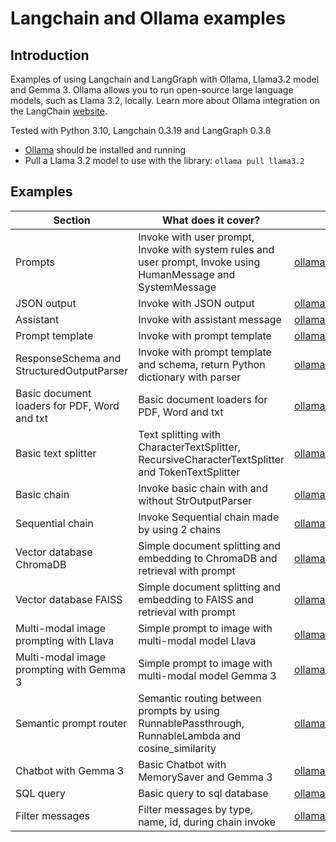 # Langchain and Ollama examples

## Introduction

Examples of using Langchain and LangGraph with Ollama, Llama3.2 model and Gemma 3.
Ollama allows you to run open-source large language models, such as Llama 3.2, locally.
Learn more about Ollama integration on the LangChain [website](https://python.langchain.com/docs/integrations/chat/ollama/).

Tested with Python 3.10, Langchain 0.3.19 and LangGraph 0.3.8

* [Ollama](https://ollama.com/download) should be installed and running
* Pull a Llama 3.2 model to use with the library: `ollama pull llama3.2`





## Examples
| **Section**                                  | **What does it cover?**                                                                                        | **Code**                                                             |
|----------------------------------------------|----------------------------------------------------------------------------------------------------------------|----------------------------------------------------------------------|
| Prompts                                      | Invoke with user prompt, Invoke with system rules and user prompt, Invoke using HumanMessage and SystemMessage | [ollama_prompts.py](ollama_prompts.py)                               |
| JSON output                                  | Invoke with JSON output                                                                                        | [ollama_json.py](ollama_json.py)                                     |
| Assistant                                    | Invoke with assistant message                                                                                  | [ollama_assistant.py](ollama_assistant.py)                           |
| Prompt template                              | Invoke with prompt template                                                                                    | [ollama_prompt_template.py](ollama_prompt_template.py)               |
| ResponseSchema and StructuredOutputParser    | Invoke with prompt template and schema, return Python dictionary with parser                                   | [ollama_output_parser.py](ollama_output_parser.py)                   |
| Basic document loaders for PDF, Word and txt | Basic document loaders for PDF, Word and txt                                                                   | [ollama_document_loader_basic.py](ollama_document_loader_basic.py)   |
| Basic text splitter                          | Text splitting with CharacterTextSplitter, RecursiveCharacterTextSplitter and TokenTextSplitter                | [ollama_text_splitter_basic.py](ollama_text_splitter_basic.py)       |
| Basic chain                                  | Invoke basic chain with and without StrOutputParser                                                            | [ollama_chain_basic.py](ollama_chain_basic.py)                       |
| Sequential chain                             | Invoke Sequential chain made by using 2 chains                                                                 | [ollama_basic_sequential_chain.py](ollama_basic_sequential_chain.py) |
| Vector database ChromaDB                     | Simple document splitting and embedding to ChromaDB and retrieval with prompt                                  | [ollama_chromadb_basic.py](ollama_chromadb_basic.py)                 |
| Vector database FAISS                        | Simple document splitting and embedding to FAISS and retrieval with prompt                                     | [ollama_faiss_basic.py](ollama_faiss_basic.py)                 |
| Multi-modal image prompting with Llava       | Simple prompt to image with multi-modal model Llava                                                            | [ollama_vision_llava_basic.py](ollama_vision_llava_basic.py)         |
| Multi-modal image prompting with Gemma 3     | Simple prompt to image with multi-modal model Gemma 3                                                          | [ollama_vision_gemma3_basic.py](ollama_vision_gemma3_basic.py)       |
| Semantic prompt router                       | Semantic routing between prompts by using RunnablePassthrough, RunnableLambda and cosine_similarity            | [ollama_semantic_prompt_router.py](ollama_semantic_prompt_router.py) |
| Chatbot with Gemma 3                         | Basic Chatbot with MemorySaver and Gemma 3                                                                     | [ollama_chatbot_basic.py](ollama_chatbot_basic.py)                   |
| SQL query                                    | Basic query to sql database                                                                                    | [ollama_sql_basic.py](ollama_sql_basic.py)                           |
| Filter messages                              | Filter messages by type, name, id, during chain invoke                                                         | [ollama_filter_messages.py](ollama_filter_messages.py)               |